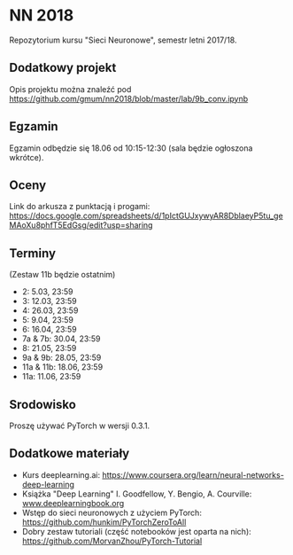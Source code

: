 NN 2018
=======

Repozytorium kursu "Sieci Neuronowe", semestr letni 2017/18.

## Dodatkowy projekt

Opis projektu można znaleźć pod https://github.com/gmum/nn2018/blob/master/lab/9b_conv.ipynb

## Egzamin

Egzamin odbędzie się 18.06 od 10:15-12:30 (sala będzie ogłoszona wkrótce).

## Oceny

Link do arkusza z punktacją i progami: https://docs.google.com/spreadsheets/d/1pIctGUJxywyAR8DblaeyP5tu_geMAoXu8phfT5EdGsg/edit?usp=sharing

## Terminy

(Zestaw 11b będzie ostatnim)

* 2: 5.03, 23:59
* 3: 12.03, 23:59
* 4: 26.03, 23:59
* 5: 9.04, 23:59
* 6: 16.04, 23:59
* 7a & 7b: 30.04, 23:59
* 8: 21.05, 23:59
* 9a & 9b: 28.05, 23:59
* 11a & 11b: 18.06, 23:59
* 11a: 11.06, 23:59

## Srodowisko

Proszę używać PyTorch w wersji 0.3.1.

## Dodatkowe materiały

* Kurs deeplearning.ai: https://www.coursera.org/learn/neural-networks-deep-learning
* Książka "Deep Learning" I. Goodfellow, Y. Bengio, A. Courville: www.deeplearningbook.org
* Wstęp do sieci neuronowych z użyciem PyTorch: https://github.com/hunkim/PyTorchZeroToAll
* Dobry zestaw tutoriali (część notebooków jest oparta na nich): https://github.com/MorvanZhou/PyTorch-Tutorial
